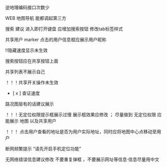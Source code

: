 逆地理编码接口次数少

WEB 地图导航 能都调起第三方

搜索 建议 进入即打开键盘 应增加搜索按钮 修改tab标签样式

共享用户 marker 点击的用户信息框应展示用户昵称

!!隐藏速度显示未生效

搜索按钮应在共享按钮上面 

共享列表不展示自己

！！！共享开关操作未生效

- [ x ] 查证速度

路况图层有的话建议展示

！！！无定位权限提示框展示过慢 展示框效果应修改 ； 尽量做到 无定位权限 应能展示 地图 以及共享用户

！！！ 点击用户查看的地址是否为用户实际地址，同时应将地图中心点移动至用户

断网频繁提示 “请先开启手机定位功能”

无网络错误信息建议修改 不要重复弹框 ，不要展示网址等信息·信息尽量用中文
